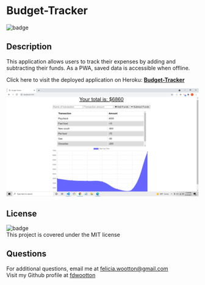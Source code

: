 # Budget-Tracker
  ![badge](https://img.shields.io/badge/license-MIT-brightgreen)<br />
  ## **Description**
  This application allows users to track their expenses by adding and subtracting their funds. As a PWA, saved data is accessible when offline.

  Click here to visit the deployed application on Heroku: [**Budget-Tracker**](https://frozen-wave-08455.herokuapp.com/)

  ![Workout-Tracker](./public/budget-screenshot.png)

  ## **License**
  ![badge](https://img.shields.io/badge/license-MIT-brightgreen)<br/>
  This project is covered under the MIT license

  ## **Questions**
  For additional questions, email me at [felicia.wootton@gmail.com](felicia.wootton@gmail.com)<br/>
  Visit my Github profile at [fdwootton](https://github.com/fdwootton)
  

